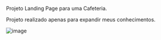 Projeto Landing Page para uma Cafeteria.

Projeto realizado apenas para expandir meus conhecimentos.


![image](https://github.com/Maarola/Landing-Page-Coffee/assets/126696230/8e6a7196-7780-4120-89e5-fa7dd8f4ab06)
